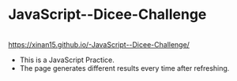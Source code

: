 # JavaScript--Dicee-Challenge

<br> https://xinan15.github.io/-JavaScript--Dicee-Challenge/

- This is a JavaScript Practice.
- The page generates different results every time after refreshing.
